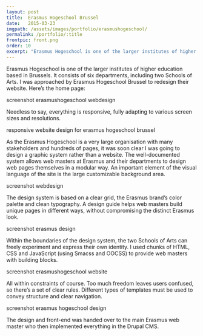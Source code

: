 ```yaml
---
layout: post
title:  Erasmus Hogeschool Brussel
date:   2015-03-23
imgpath: /assets/images/portfolio/erasmushogeschool/
permalink: /portfolio/:title
frontpic: front.png
order: 10
excerpt: "Erasmus Hogeschool is one of the larger institutes of higher education based in Brussels. It consists of six departments, including two Schools of Arts. I was approached by Erasmus Hogeschool Brussel to redesign their website."
---
```


Erasmus Hogeschool is one of the larger institutes of higher education based in Brussels. It consists of six departments, including two Schools of Arts. I was approached by Erasmus Hogeschool Brussel to redesign their website. Here’s the home page:

screenshot erasmushogeschool webdesign

Needless to say, everything is responsive, fully adapting to various screen sizes and resolutions.

responsive website design for erasmus hogeschool brussel

As the Erasmus Hogeschool is a very large organisation with many stakeholders and hundreds of pages, it was soon clear I was going to design a graphic system rather than a website. The well-documented system allows web masters at Erasmus and their departments to design web pages themselves in a modular way. An important element of the visual language of the site is the large customizable background area.

screenshot webdesign

The design system is based on a clear grid, the Erasmus brand’s color palette and clean typography. A design guide helps web masters build unique pages in different ways, without compromising the distinct Erasmus look.

screenshot erasmus design

Within the boundaries of the design system, the two Schools of Arts can freely experiment and express their own identity. I used chunks of HTML, CSS and JavaScript (using Smacss and OOCSS) to provide web masters with building blocks.

screenshot erasmushogeschool website

All within constraints of course. Too much freedom leaves users confused, so there’s a set of clear rules. Different types of templates must be used to convey structure and clear navigation.

screenshot erasmus hogeschool design

The design and front-end was handed over to the main Erasmus web master who then implemented everything in the Drupal CMS.
